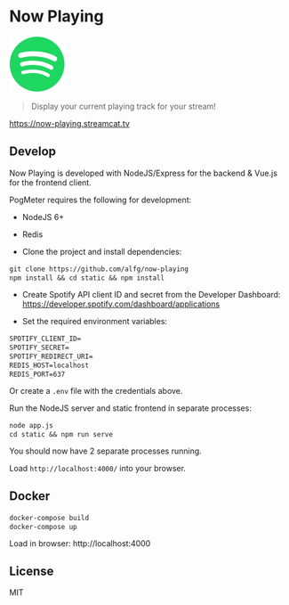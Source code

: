 # Now Playing
![Now Playing](/static/public/img/icons/spotify_green.png)

> Display your current playing track for your stream!

https://now-playing.streamcat.tv

## Develop
Now Playing is developed with NodeJS/Express for the backend & Vue.js for the frontend client.

PogMeter requires the following for development:
* NodeJS 6+
* Redis

* Clone the project and install dependencies:
```
git clone https://github.com/alfg/now-playing
npm install && cd static && npm install
```

* Create Spotify API client ID and secret from the Developer Dashboard:
https://developer.spotify.com/dashboard/applications

* Set the required environment variables:
```
SPOTIFY_CLIENT_ID=
SPOTIFY_SECRET=
SPOTIFY_REDIRECT_URI=
REDIS_HOST=localhost
REDIS_PORT=637
```

Or create a `.env` file with the credentials above.

Run the NodeJS server and static frontend in separate processes:
```
node app.js
cd static && npm run serve
```

You should now have 2 separate processes running. 

Load `http://localhost:4000/` into your browser.

## Docker
```
docker-compose build
docker-compose up
```

Load in browser:
http://localhost:4000

## License
MIT